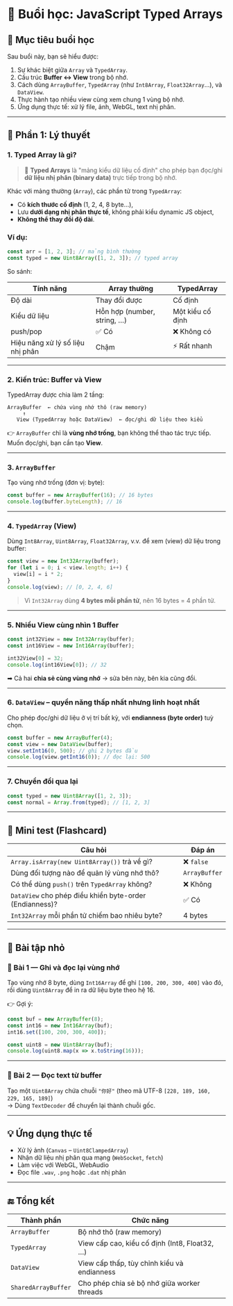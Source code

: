 
# 🧠 **Buổi học: JavaScript Typed Arrays**

## 🎯 Mục tiêu buổi học

Sau buổi này, bạn sẽ hiểu được:

1. Sự khác biệt giữa `Array` và `TypedArray`.
2. Cấu trúc **Buffer ↔ View** trong bộ nhớ.
3. Cách dùng `ArrayBuffer`, `TypedArray` (như `Int8Array`, `Float32Array`...), và `DataView`.
4. Thực hành tạo nhiều view cùng xem chung 1 vùng bộ nhớ.
5. Ứng dụng thực tế: xử lý file, ảnh, WebGL, text nhị phân.

---

## 🧩 Phần 1: Lý thuyết

### 1. Typed Array là gì?

> 🔹 **Typed Arrays** là "mảng kiểu dữ liệu cố định" cho phép bạn đọc/ghi **dữ liệu nhị phân (binary data)** trực tiếp trong bộ nhớ.

Khác với mảng thường (`Array`), các phần tử trong `TypedArray`:
- Có **kích thước cố định** (1, 2, 4, 8 byte...),
- Lưu **dưới dạng nhị phân thực tế**, không phải kiểu dynamic JS object,
- **Không thể thay đổi độ dài**.

### Ví dụ:

```js
const arr = [1, 2, 3]; // mảng bình thường
const typed = new Uint8Array([1, 2, 3]); // typed array
```

So sánh:

| Tính năng                        | Array thường                 | TypedArray |
|----------------------------------|------------------------------|-------------|
| Độ dài                           | Thay đổi được                | Cố định |
| Kiểu dữ liệu                     | Hỗn hợp (number, string, …)  | Một kiểu cố định |
| push/pop                         | ✅ Có                        | ❌ Không có |
| Hiệu năng xử lý số liệu nhị phân | Chậm                         | ⚡ Rất nhanh |

---

### 2. Kiến trúc: **Buffer** và **View**

TypedArray được chia làm 2 tầng:

```
ArrayBuffer  ← chứa vùng nhớ thô (raw memory)
     ↑
   View (TypedArray hoặc DataView)  ← đọc/ghi dữ liệu theo kiểu
```

👉 `ArrayBuffer` chỉ là **vùng nhớ trống**, bạn không thể thao tác trực tiếp.  
Muốn đọc/ghi, bạn cần tạo **View**.

---

### 3. `ArrayBuffer`

Tạo vùng nhớ trống (đơn vị: byte):

```js
const buffer = new ArrayBuffer(16); // 16 bytes
console.log(buffer.byteLength); // 16
```

---

### 4. `TypedArray` (View)

Dùng `Int8Array`, `Uint8Array`, `Float32Array`, v.v. để xem (view) dữ liệu trong buffer:

```js
const view = new Int32Array(buffer);
for (let i = 0; i < view.length; i++) {
  view[i] = i * 2;
}
console.log(view); // [0, 2, 4, 6]
```

> Vì `Int32Array` dùng **4 bytes mỗi phần tử**, nên 16 bytes = 4 phần tử.

---

### 5. Nhiều View cùng nhìn 1 Buffer

```js
const int32View = new Int32Array(buffer);
const int16View = new Int16Array(buffer);

int32View[0] = 32;
console.log(int16View[0]); // 32
```

➡ Cả hai **chia sẻ cùng vùng nhớ** → sửa bên này, bên kia cũng đổi.

---

### 6. `DataView` – quyền năng thấp nhất nhưng linh hoạt nhất

Cho phép đọc/ghi dữ liệu ở vị trí bất kỳ, với **endianness (byte order)** tuỳ chọn.

```js
const buffer = new ArrayBuffer(4);
const view = new DataView(buffer);
view.setInt16(0, 500); // ghi 2 bytes đầu
console.log(view.getInt16(0)); // đọc lại: 500
```

---

### 7. Chuyển đổi qua lại

```js
const typed = new Uint8Array([1, 2, 3]);
const normal = Array.from(typed); // [1, 2, 3]
```

---

## 🧠 Mini test (Flashcard)

| Câu hỏi | Đáp án |
|----------|---------|
| `Array.isArray(new Uint8Array())` trả về gì? | ❌ `false` |
| Dùng đối tượng nào để quản lý vùng nhớ thô? | `ArrayBuffer` |
| Có thể dùng `push()` trên `TypedArray` không? | ❌ Không |
| `DataView` cho phép điều khiển byte-order (Endianness)? | ✅ Có |
| `Int32Array` mỗi phần tử chiếm bao nhiêu byte? | 4 bytes |

---

## 🧪 Bài tập nhỏ

### 🧩 Bài 1 — Ghi và đọc lại vùng nhớ

Tạo vùng nhớ 8 byte, dùng `Int16Array` để ghi `[100, 200, 300, 400]` vào đó, rồi dùng `Uint8Array` để in ra dữ liệu byte theo hệ 16.

👉 Gợi ý:
```js
const buf = new ArrayBuffer(8);
const int16 = new Int16Array(buf);
int16.set([100, 200, 300, 400]);

const uint8 = new Uint8Array(buf);
console.log(uint8.map(x => x.toString(16)));
```

---

### 🧩 Bài 2 — Đọc text từ buffer

Tạo một `Uint8Array` chứa chuỗi `"你好"` (theo mã UTF-8 `[228, 189, 160, 229, 165, 189]`)  
→ Dùng `TextDecoder` để chuyển lại thành chuỗi gốc.

---

## 💡 Ứng dụng thực tế

- Xử lý ảnh (`Canvas` – `Uint8ClampedArray`)
- Nhận dữ liệu nhị phân qua mạng (`WebSocket`, `fetch`)
- Làm việc với WebGL, WebAudio
- Đọc file `.wav`, `.png` hoặc `.dat` nhị phân

---

## 🔚 Tổng kết

| Thành phần | Chức năng |
|-------------|------------|
| `ArrayBuffer` | Bộ nhớ thô (raw memory) |
| `TypedArray` | View cấp cao, kiểu cố định (Int8, Float32, …) |
| `DataView` | View cấp thấp, tùy chỉnh kiểu và endianness |
| `SharedArrayBuffer` | Cho phép chia sẻ bộ nhớ giữa worker threads |
